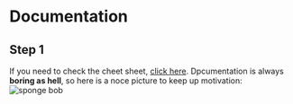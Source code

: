 # Documentation
## Step 1
If you need to check the cheet sheet, [click here]( ttps://github.com/adam-p/markdown-here/wiki/Markdown-Cheatsheet).
Dpcumentation is always **boring as hell**, so here is a noce picture to keep up motivation:
![sponge bob](https://i.imgflip.com/x41yq.jpg "Logo Title Text 1")
